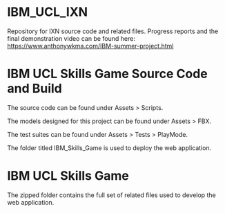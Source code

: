 # IBM_UCL_IXN
Repository for IXN source code and related files.
Progress reports and the final demonstration video can be found here: https://www.anthonywkma.com/IBM-summer-project.html

# IBM UCL Skills Game Source Code and Build
The source code can be found under Assets > Scripts.

The models designed for this project can be found under Assets > FBX.

The test suites can be found under Assets > Tests > PlayMode.

The folder titled IBM_Skills_Game is used to deploy the web application.

# IBM UCL Skills Game
The zipped folder contains the full set of related files used to develop the web application.
